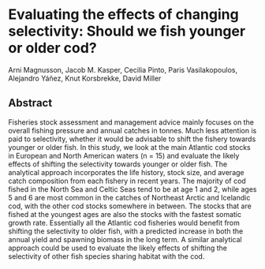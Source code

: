 # Evaluating the effects of changing selectivity: Should we fish younger or older cod?

Arni Magnusson, Jacob M. Kasper, Cecilia Pinto, Paris Vasilakopoulos, Alejandro Yáñez, Knut Korsbrekke, David Miller

## Abstract

Fisheries stock assessment and management advice mainly focuses on the overall fishing pressure and annual catches in tonnes. Much less attention is paid to selectivity, whether it would be advisable to shift the fishery towards younger or older fish. In this study, we look at the main Atlantic cod stocks in European and North American waters (n = 15) and evaluate the likely effects of shifting the selectivity towards younger or older fish. The analytical approach incorporates the life history, stock size, and average catch composition from each fishery in recent years. The majority of cod fished in the North Sea and Celtic Seas tend to be at age 1 and 2, while ages 5 and 6 are most common in the catches of Northeast Arctic and Icelandic cod, with the other cod stocks somewhere in between. The stocks that are fished at the youngest ages are also the stocks with the fastest somatic growth rate. Essentially all the Atlantic cod fisheries would benefit from shifting the selectivity to older fish, with a predicted increase in both the annual yield and spawning biomass in the long term. A similar analytical approach could be used to evaluate the likely effects of shifting the selectivity of other fish species sharing habitat with the cod.
